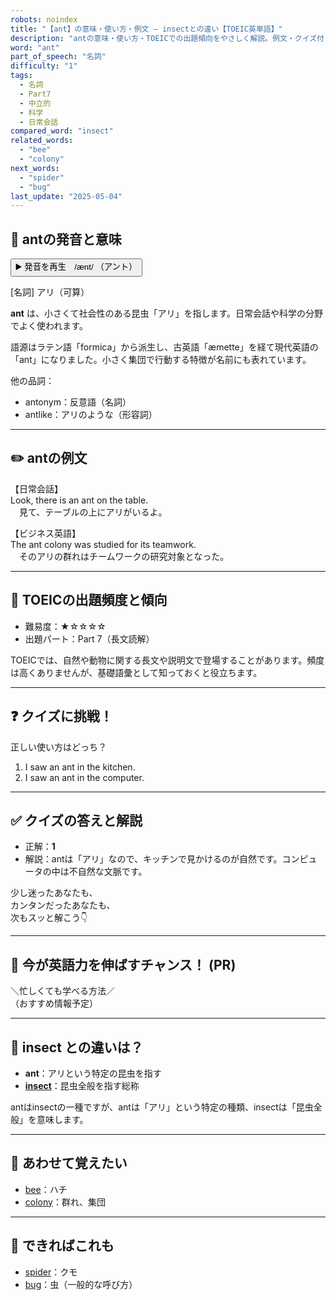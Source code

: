 ```yaml
---
robots: noindex
title: "【ant】の意味・使い方・例文 ― insectとの違い【TOEIC英単語】"
description: "antの意味・使い方・TOEICでの出題傾向をやさしく解説。例文・クイズ付きでinsectとの違いもわかりやすく学べます。"
word: "ant"
part_of_speech: "名詞"
difficulty: "1"
tags:
  - 名詞
  - Part7
  - 中立的
  - 科学
  - 日常会話
compared_word: "insect"
related_words:
  - "bee"
  - "colony"
next_words:
  - "spider"
  - "bug"
last_update: "2025-05-04"
---
```


## 🔰 antの発音と意味

<button class="play-audio" onclick="playTTS('ant')">
  <span class="play-audio-main">
    ▶️ 発音を再生　/ænt/
  </span>
  <span class="play-audio-sub">
    （アント）
  </span>
</button>

[名詞] アリ（可算）

**ant** は、小さくて社会性のある昆虫「アリ」を指します。日常会話や科学の分野でよく使われます。

語源はラテン語「formica」から派生し、古英語「æmette」を経て現代英語の「ant」になりました。小さく集団で行動する特徴が名前にも表れています。

他の品詞：  
- antonym：反意語（名詞）
- antlike：アリのような（形容詞）

---

## ✏️ antの例文

【日常会話】  
Look, there is an ant on the table.  
　見て、テーブルの上にアリがいるよ。

【ビジネス英語】  
The ant colony was studied for its teamwork.  
　そのアリの群れはチームワークの研究対象となった。

---

## 🎯 TOEICの出題頻度と傾向

- 難易度：★☆☆☆☆
- 出題パート：Part 7（長文読解）

TOEICでは、自然や動物に関する長文や説明文で登場することがあります。頻度は高くありませんが、基礎語彙として知っておくと役立ちます。

---

## ❓ クイズに挑戦！

正しい使い方はどっち？

1. I saw an ant in the kitchen.  
2. I saw an ant in the computer.

---

## ✅ クイズの答えと解説

- 正解：**1**
- 解説：antは「アリ」なので、キッチンで見かけるのが自然です。コンピュータの中は不自然な文脈です。

少し迷ったあなたも、  
カンタンだったあなたも、  
次もスッと解こう👇️

---

## 🚀 今が英語力を伸ばすチャンス！ (PR)

<div class="info-center">
＼忙しくても学べる方法／<br>  
（おすすめ情報予定）
</div>

---

## 🤔  insect との違いは？

- **ant**：アリという特定の昆虫を指す
- **[insect](/insect)**：昆虫全般を指す総称

antはinsectの一種ですが、antは「アリ」という特定の種類、insectは「昆虫全般」を意味します。

---

## 🧩 あわせて覚えたい

- [bee](/bee)：ハチ
- [colony](/colony)：群れ、集団

---

## 📖 できればこれも

- [spider](/spider)：クモ
- [bug](/bug)：虫（一般的な呼び方）

<!-- cvid: aid27_bid30 -->
